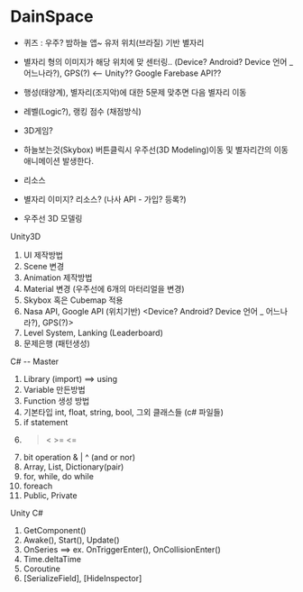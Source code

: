 # DainSpace

- 퀴즈 : 우주? 밤하늘 앱~ 유저 위치(브라질) 기반 별자리

- 별자리 형의 이미지가 해당 위치에 맞 센터링.. (Device? Android? Device 언어 _ 어느나라?), GPS(?) <-- Unity?? Google Farebase API??

- 행성(태양계), 별자리(조지악)에 대한 5문제 맞추면 다음 별자리 이동
- 레벨(Logic?), 랭킹 점수 (채점방식)

- 3D게임? 
- 하늘보는것(Skybox) 버튼클릭시 우주선(3D Modeling)이동 및 별자리간의 이동 애니메이션 발생한다.

- 리소스 
- 별자리 이미지? 리소스? (나사 API - 가입? 등록?)
- 우주선 3D 모델링

Unity3D
1. UI 제작방법
2. Scene 변경
3. Animation 제작방법
4. Material 변경 (우주선에 6개의 마터리얼을 변경)
5. Skybox 혹은 Cubemap 적용
6. Nasa API, Google API (위치기반)  <Device? Android? Device 언어 _ 어느나라?), GPS(?)>
7. Level System, Lanking (Leaderboard)
8. 문제은행 (패턴생성)

C# -- Master
1. Library (import) ==> using 
2. Variable 만든방법
3. Function 생성 방법
4. 기본타입 int, float, string, bool, 그외 클래스들 (c# 파일들)
5. if statement
6. > < >= <=
7. bit operation & | ^ (and or nor)
8. Array, List, Dictionary(pair)
9. for, while, do while
10. foreach
11. Public, Private

Unity C#
1. GetComponent<T>()
2. Awake(), Start(), Update()
3. OnSeries ==> ex. OnTriggerEnter(), OnCollisionEnter()
4. Time.deltaTime
5. Coroutine
6. [SerializeField], [HideInspector]
